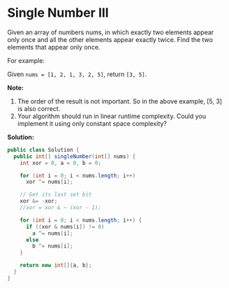 # Single Number III

Given an array of numbers nums, in which exactly two elements appear only once and all the other elements appear exactly twice. Find the two elements that appear only once.

For example:

Given `nums = [1, 2, 1, 3, 2, 5]`, return `[3, 5]`.

**Note:**

1. The order of the result is not important. So in the above example, [5, 3] is also correct.
2. Your algorithm should run in linear runtime complexity. Could you implement it using only constant space complexity?

**Solution:**
```java
public class Solution {
  public int[] singleNumber(int[] nums) {
    int xor = 0, a = 0, b = 0;

    for (int i = 0; i < nums.length; i++)
      xor ^= nums[i];

    // Get its last set bit
    xor &= -xor;
    //xor = xor & ~ (xor - 1);

    for (int i = 0; i < nums.length; i++) {
      if ((xor & nums[i]) != 0)
        a ^= nums[i];
      else
        b ^= nums[i];
    }

    return new int[]{a, b};
  }
}
```